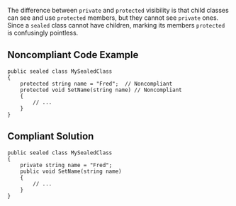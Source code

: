 
The difference between `private` and `protected` visibility is that child classes can see and use `protected` members, but they cannot see `private` ones. Since a `sealed` class cannot have children, marking its members `protected` is confusingly pointless.

## Noncompliant Code Example


    public sealed class MySealedClass
    {
        protected string name = "Fred";  // Noncompliant
        protected void SetName(string name) // Noncompliant
        {
            // ...
        }
    }


## Compliant Solution


    public sealed class MySealedClass
    {
        private string name = "Fred";
        public void SetName(string name)
        {
            // ...
        }
    }

